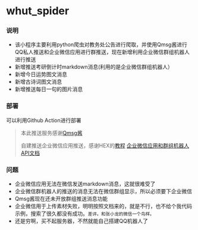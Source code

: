 # whut_spider
### 说明
+ 该小程序主要利用python爬虫对教务处公告进行爬取，并使用Qmsg酱进行QQ私人推送和企业微信应用进行群推送，现在新增利用企业微信群组机器人进行推送
+ 新增推送考研倒计时markdown消息(利用的是企业微信群组机器人）
+ 新增今日运势图文消息
+ 新增古诗词图文消息
+ 新增推送每日一句的图片消息
### 部署
可以利用Github Action进行部署 

>本此推送服务感谢[Qmsg酱](https://qmsg.zendee.cn/me.html)
>
>自建推送企业微信应用推送，感谢HEX的[教程](https://blog.zhheo.com/p/1e9f35bc.html)
>[企业微信应用和群组机器人API文档](https://work.weixin.qq.com/api/doc/90000/90135/90664)
### 问题
+ 企业微信应用无法在微信发送markdown消息，这就很难受了
+ 企业微信群机器人的推送的消息无法在微信群组显示，所以必须要下企业微信
+ Qmsg酱现在还未开放群组推送消息功能
+ 企业微信用于上传素材失败，明明按照文档来的，就是不行，也不给个我代码示例，搜索了很久都没有成功。`差评。和张小龙的微信一个鸟样。`
+ 还是穷啊，买不起服务器，不然就能自己搭建QQ机器人了
